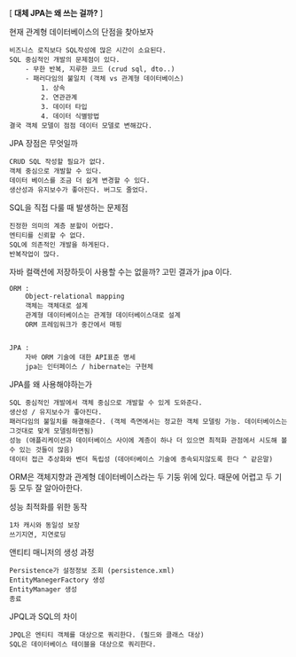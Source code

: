 
[ **대체 JPA는 왜 쓰는 걸까?** ]

현재 관계형 데이터베이스의 단점을 찾아보자

    비즈니스 로직보다 SQL작성에 많은 시간이 소요된다.
	SQL 중심적인 개발의 문제점이 있다.
		- 무한 반복, 지루한 코드 (crud sql, dto..)
		- 패러다임의 불일치 (객체 vs 관계형 데이터베이스)
			1. 상속
			2. 연관관계
			3. 데이터 타입
			4. 데이터 식별방법
	결국 객체 모델이 점점 데이터 모델로 변해갔다.

JPA 장점은 무엇일까

    CRUD SQL 작성할 필요가 없다.
    객체 중심으로 개발할 수 있다.
    데이터 베이스를 조금 더 쉽게 변경할 수 있다.
    생산성과 유지보수가 좋아진다. 버그도 줄었다.


SQL을 직접 다룰 때 발생하는 문제점
	
	진정한 의미의 계층 분할이 어렵다.
	엔티티를 신뢰할 수 없다.
	SQL에 의존적인 개발을 하게된다.
	반복작업이 많다.


자바 컬랙션에 저장하듯이 사용할 수는 없을까? 고민 결과가 jpa 이다.




    ORM :
        Object-relational mapping
        객체는 객체대로 설계
        관계형 데이터베이스는 관계형 데이터베이스대로 설계
        ORM 프레임워크가 중간에서 매핑


    JPA :  
        자바 ORM 기술에 대한 API표준 명세
        jpa는 인터페이스 / hibernate는 구현체


JPA를 왜 사용해야하는가
	
	SQL 중심적인 개발에서 객체 중심으로 개발할 수 있게 도와준다.
	생산성 / 유지보수가 좋아진다.
	패러다임의 불일치를 해결해준다. (객체 측면에서는 정교한 객체 모델링 가능. 데이터베이스는 그것대로 맞게 모델링하면됨)
	성능 (애플리케이션과 데이터베이스 사이에 계층이 하나 더 있으면 최적화 관점에서 시도해 볼 수 있는 것들이 많음)
	데이터 접근 추상화와 벤더 독립성 (데아터베이스 기술에 종속되지않도록 한다 ^ 같은말)
	

ORM은 객체지향과 관계형 데이터베이스라는 두 기둥 위에 있다. 때문에 어렵고 두 기둥 모두 잘 알아아한다.


성능 최적화를 위한 동작
	
	1차 캐시와 동일성 보장
	쓰기지연, 지연로딩
	


앤티티 매니저의 생성 과정
	
	Persistence가 설정정보 조회 (persistence.xml)
	EntityManegerFactory 생성
	EntityManager 생성
	종료


JPQL과 SQL의 차이
	   
	JPQL은 엔티티 객체를 대상으로 쿼리한다. (필드와 클래스 대상)
	SQL은 데이터베이스 테이블을 대상으로 쿼리한다.


	


